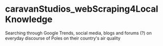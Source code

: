# caravanStudios_webScraping4LocalKnowledge
Searching through Google Trends, social media, blogs and forums (?) on everyday discourse of Poles on their country's air quality
